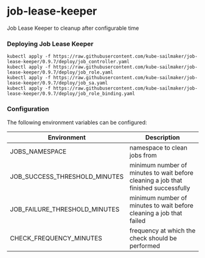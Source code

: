 # job-lease-keeper
Job Lease Keeper to cleanup after configurable time



### Deploying Job Lease Keeper

```
kubectl apply -f https://raw.githubusercontent.com/kube-sailmaker/job-lease-keeper/0.9.7/deploy/job_controller.yaml
kubectl apply -f https://raw.githubusercontent.com/kube-sailmaker/job-lease-keeper/0.9.7/deploy/job_role.yaml
kubectl apply -f https://raw.githubusercontent.com/kube-sailmaker/job-lease-keeper/0.9.7/deploy/job_sa.yaml
kubectl apply -f https://raw.githubusercontent.com/kube-sailmaker/job-lease-keeper/0.9.7/deploy/job_role_binding.yaml
```

### Configuration

The following environment variables can be configured:

|Environment|Description|
|-----------|-----------|
|JOBS_NAMESPACE |namespace to clean jobs from|
|JOB_SUCCESS_THRESHOLD_MINUTES|minimum number of minutes to wait before cleaning a job that finished successfully |
|JOB_FAILURE_THRESHOLD_MINUTES|minimum number of minutes to wait before cleaning a job that failed |
|CHECK_FREQUENCY_MINUTES |frequency at which the check should be performed |


